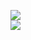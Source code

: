 [![](https://img.shields.io/badge/Made%20With-Github%20Spray-lightgrey.svg?style=for-the-badge&logo=github)](https://github.com/Annihil/github-spray#7380)  
[![](https://i.imgur.com/2DrTn0Z.gif)](https://github.com/Annihil/github-spray)